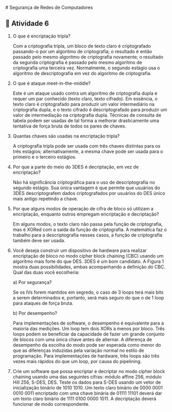 ﻿﻿# Segurança de Redes de Computadores

## :page_with_curl: Atividade 6

1. O que é encriptação tripla?

   Com a criptografia tripla, um bloco de texto claro é criptografado passando-o por um algoritmo de criptografia; o resultado é então passado pelo mesmo algoritmo de criptografia novamente; o resultado da segunda criptografia é passado pelo mesmo algoritmo de criptografia uma terceira vez. Normalmente, o segundo estágio usa o algoritmo de descriptografia em vez do algoritmo de criptografia.

2. O que é ataque meet-in-the-middle?

   Este é um ataque usado contra um algoritmo de criptografia dupla e requer um par conhecido (texto claro, texto cifrado). Em essência, o texto claro é criptografado para produzir um valor intermediário na criptografia dupla, e o texto cifrado é descriptografado para produzir um valor de intermediação na criptografia dupla. Técnicas de consulta de tabela podem ser usadas de tal forma a melhorar drasticamente uma tentativa de força bruta de todos os pares de chaves.

3. Quantas chaves são usadas na encriptação tripla?

   A criptografia tripla pode ser usada com três chaves distintas para os três estágios; alternativamente, a mesma chave pode ser usada para o primeiro e o terceiro estágios.

4. Por que a parte do meio do 3DES é decriptação, em vez de encriptação?

   Não há significância criptográfica para o uso de descriptografia no segundo estágio. Sua única vantagem é que permite que usuários do 3DES descriptografem dados criptografados por usuários do DES único mais antigo repetindo a chave.

5. Por que alguns modos de operação de cifra de bloco só utilizam a encriptação, enquanto outros empregam encriptação e decriptação?

   Em alguns modos, o texto claro não passa pela função de criptografia, mas é XORed com a saída da função de criptografia. A matemática faz o trabalho para a descriptografia nesses casos, a função de criptografia também deve ser usada.

6. Você deseja construir um dispositivo de hardware para realizar encriptação de bloco no modo cipher block chaining (CBC) usando um algoritmo mais forte do que DES. 3DES é um bom candidato. A Figura 1 mostra duas possibilidades, ambas acompanhando a definição do CBC. Qual das duas você escolheria:

   a) Por segurança?

   Se os IVs forem mantidos em segredo, o caso de 3 loops terá mais bits a serem determinados e, portanto, será mais seguro do que o de 1 loop para ataques de força bruta.


 	b) Por desempenho?
	
 	Para implementações de software, o desempenho é equivalente para a maioria das medições. Um loop tem dois XORs a menos por bloco. Três loops podem se beneficiar da capacidade de fazer um grande conjunto de blocos com uma única chave antes de alternar. A diferença de desempenho da escolha do modo pode ser esperada como menor do que as diferenças induzidas pela variação normal no estilo de programação. Para implementações de hardware, três loops são três vezes mais rápidos do que um loop, por causa do pipelining. 

7. Crie um software que possa encriptar e decriptar no modo cipher block chaining usando uma das seguintes cifras: módulo affine 256, módulo Hill 256, S-DES, DES. Teste os dados para S-DES usando um vetor de inicialização binário de 1010 1010. Um texto claro binário de 0000 0001 0010 0011 encriptado com uma chave binária de 01111 11101 deverá dar um texto claro binário de 1111 0100 0000 1011. A decriptação deverá funcionar de modo correspondente.
